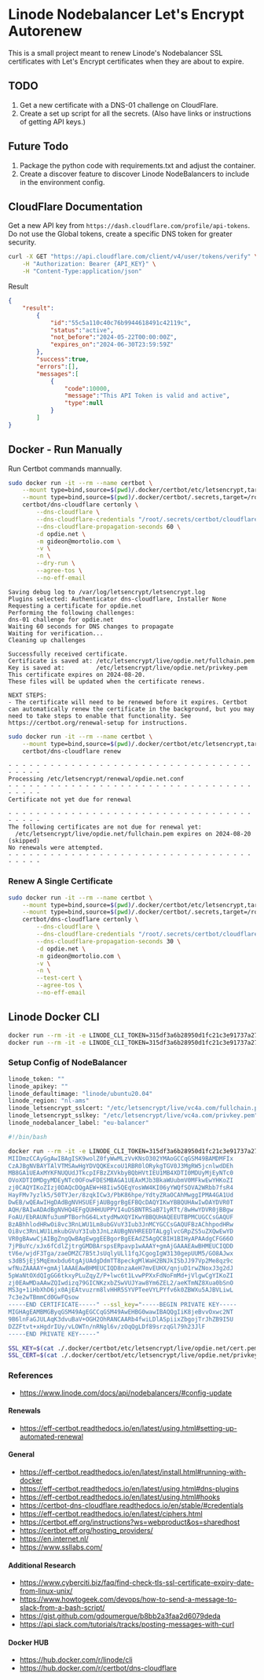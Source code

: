 # Linode Nodebalancer Let's Encrypt Autorenew

This is a small project meant to renew Linode's Nodebalancer SSL certificates with Let's Encrypt certificates when they are about to expire.

## TODO
1. Get a new certificate with a DNS-01 challenge on CloudFlare.
2. Create a set up script for all the secrets. (Also have links or instructions of getting API keys.)

## Future Todo
1. Package the python code with requirements.txt and adjust the container.
2. Create a discover feature to discover Linode NodeBalancers to include in the environment config.

## CloudFlare Documentation

Get a new API key from `https://dash.cloudflare.com/profile/api-tokens`. 
Do not use the Global tokens, create a specific DNS token for greater security.

```bash
curl -X GET "https://api.cloudflare.com/client/v4/user/tokens/verify" \
    -H "Authorization: Bearer {API_KEY}" \
    -H "Content-Type:application/json"
```
Result

```json
{
    "result":
        {
            "id":"55c5a110c40c76b9944618491c42119c",
            "status":"active",
            "not_before":"2024-05-22T00:00:00Z",
            "expires_on":"2024-06-30T23:59:59Z"
        },
        "success":true,
        "errors":[],
        "messages":[
            {
                "code":10000,
                "message":"This API Token is valid and active",
                "type":null
            }
        ]
}
```

## Docker - Run Manually

Run Certbot commands mannually.

```bash
sudo docker run -it --rm --name certbot \
    --mount type=bind,source=$(pwd)/.docker/certbot/etc/letsencrypt,target=/etc/letsencrypt \
    --mount type=bind,source=$(pwd)/.docker/certbot/.secrets,target=/root/.secrets/certbot,readonly \
    certbot/dns-cloudflare certonly \
        --dns-cloudflare \
        --dns-cloudflare-credentials "/root/.secrets/certbot/cloudflare.ini" \
        --dns-cloudflare-propagation-seconds 60 \
        -d opdie.net \
        -m gideon@mortolio.com \
        -v \
        -n \
        --dry-run \
        --agree-tos \
        --no-eff-email
```

```text
Saving debug log to /var/log/letsencrypt/letsencrypt.log
Plugins selected: Authenticator dns-cloudflare, Installer None
Requesting a certificate for opdie.net
Performing the following challenges:
dns-01 challenge for opdie.net
Waiting 60 seconds for DNS changes to propagate
Waiting for verification...
Cleaning up challenges

Successfully received certificate.
Certificate is saved at: /etc/letsencrypt/live/opdie.net/fullchain.pem
Key is saved at:         /etc/letsencrypt/live/opdie.net/privkey.pem
This certificate expires on 2024-08-20.
These files will be updated when the certificate renews.

NEXT STEPS:
- The certificate will need to be renewed before it expires. Certbot can automatically renew the certificate in the background, but you may need to take steps to enable that functionality. See https://certbot.org/renewal-setup for instructions.
```

```bash
sudo docker run -it --rm --name certbot \
    --mount type=bind,source=$(pwd)/.docker/certbot/etc/letsencrypt,target=/etc/letsencrypt \
    certbot/dns-cloudflare renew
```
```text
- - - - - - - - - - - - - - - - - - - - - - - - - - - - - - - - - - - - - - - -
Processing /etc/letsencrypt/renewal/opdie.net.conf
- - - - - - - - - - - - - - - - - - - - - - - - - - - - - - - - - - - - - - - -
Certificate not yet due for renewal

- - - - - - - - - - - - - - - - - - - - - - - - - - - - - - - - - - - - - - - -
The following certificates are not due for renewal yet:
  /etc/letsencrypt/live/opdie.net/fullchain.pem expires on 2024-08-20 (skipped)
No renewals were attempted.
- - - - - - - - - - - - - - - - - - - - - - - - - - - - - - - - - - - - - - - -
```

### Renew A Single Certificate

```bash
sudo docker run -it --rm --name certbot \
    --mount type=bind,source=$(pwd)/.docker/certbot/etc/letsencrypt,target=/etc/letsencrypt \
    --mount type=bind,source=$(pwd)/.docker/certbot/.secrets,target=/root/.secrets/certbot,readonly \
    certbot/dns-cloudflare certonly \
        --dns-cloudflare \
        --dns-cloudflare-credentials "/root/.secrets/certbot/cloudflare.ini" \
        --dns-cloudflare-propagation-seconds 30 \
        -d opdie.net \
        -m gideon@mortolio.com \
        -v \
        -n \
        --test-cert \
        --agree-tos \
        --no-eff-email
```

## Linode Docker CLI

```bash
docker run --rm -it -e LINODE_CLI_TOKEN=315df3a6b28950d1fc21c3e91737a27f7bb69a0cf67b0b3bb5fa1b866b1d9dfd linode/cli:latest nodebalancers list
docker run --rm -it -e LINODE_CLI_TOKEN=315df3a6b28950d1fc21c3e91737a27f7bb69a0cf67b0b3bb5fa1b866b1d9dfd linode/cli:latest nodebalancers configs-list 679366
```

### Setup Config of NodeBalancer

```bash
linode_token: ""
linode_apikey: ""
linode_defaultimage: "linode/ubuntu20.04"
linode_region: "nl-ams"
linode_letsencrypt_sslcert: "/etc/letsencrypt/live/vc4a.com/fullchain.pem"
linode_letsencrypt_sslkey: "/etc/letsencrypt/live/vc4a.com/privkey.pem"
linode_nodebalancer_label: "eu-balancer"
```

```bash
#!/bin/bash

docker run --rm -it -e LINODE_CLI_TOKEN=315df3a6b28950d1fc21c3e91737a27f7bb69a0cf67b0b3bb5fa1b866b1d9dfd linode/cli:latest nodebalancers config-update 679366 1105491 --ssl_cert="-----BEGIN CERTIFICATE-----
MIIDmzCCAyGgAwIBAgISK9wolZ0fyWwMLzVvKNsO302YMAoGCCqGSM49BAMDMFIx
CzAJBgNVBAYTAlVTMSAwHgYDVQQKExcoU1RBR0lORykgTGV0J3MgRW5jcnlwdDEh
MB8GA1UEAxMYKFNUQUdJTkcpIFBzZXVkbyBQbHVtIEU1MB4XDTI0MDUyMjEyNTc0
OVoXDTI0MDgyMDEyNTc0OFowFDESMBAGA1UEAxMJb3BkaWUubmV0MFkwEwYHKoZI
zj0CAQYIKoZIzj0DAQcDQgAEW+H8Iiw5QEqYosWW4KI06yYWQfSOVA2WRbb7fsR4
HayFMv7yzlk5/50TYJer/8zqkICw3/PbK86hpe/YdtyZRaOCAhMwggIPMA4GA1Ud
DwEB/wQEAwIHgDAdBgNVHSUEFjAUBggrBgEFBQcDAQYIKwYBBQUHAwIwDAYDVR0T
AQH/BAIwADAdBgNVHQ4EFgQUHHUUPPVI4uDSBNTRSaB71yRTt/8wHwYDVR0jBBgw
FoAU/EbRAUNfu3umPTBorhG64LxtydMwXQYIKwYBBQUHAQEEUTBPMCUGCCsGAQUF
BzABhhlodHRwOi8vc3RnLWU1Lm8ubGVuY3Iub3JnMCYGCCsGAQUFBzAChhpodHRw
Oi8vc3RnLWU1LmkubGVuY3Iub3JnLzAUBgNVHREEDTALgglvcGRpZS5uZXQwEwYD
VR0gBAwwCjAIBgZngQwBAgEwggEEBgorBgEEAdZ5AgQCBIH1BIHyAPAAdgCFG66O
7jPBuYc/xJx6fCdlZjtrgGMDBArspsERpavp1wAAAY+gmAjGAAAEAwBHMEUCIQDD
tV6e/wjdF3Tga/zaeDMZC7B5tJsUqlyULl1fqJCgogIgW3130gepUUM5/GO8AJwx
s3dB5jEj5MqEmxbdu6tgAjUAdgDdmTT8peckgMlWaH2BNJkISbJJ97Vp2Me8qz9c
wfNuZAAAAY+gmAjlAAAEAwBHMEUCIQD8nzaAeH7mvEUHX/qnjuD1rwZNoxJ3g2dJ
5pWaNtOXdQIgGG6tkxyPLuZqyZ/P+lwc6t1LvwPPXxFdNoFmMd+jVlgwCgYIKoZI
zj0EAwMDaAAwZQIwdizq79GICNKzxbZSwVUJYaw8Ym6ZEL2/aeKTmNZ8Xua0bSnO
MS3g+1iHbXhD6jx0AjEAtvuzrm8lvHHR5SYVPTeeVYLPYfv6k0ZBWXu5AJBVLiwL
7c3e2wTBmmCd0GwFQsow
-----END CERTIFICATE-----" --ssl_key="-----BEGIN PRIVATE KEY-----
MIGHAgEAMBMGByqGSM49AgEGCCqGSM49AwEHBG0wawIBAQQgIiK8jeBvvOxwc2NT
9B6lnFaGJULAqK3dvuBaV+OGH2OhRANCAARb4fwiLDlASpiixZbgojTrJhZB9I5U
DZZFtvt+xHgdrIUy/vLOWTn/nRNgl6v/zOqQgLDf89srzqGl79h23JlF
-----END PRIVATE KEY-----"
```

```bash
SSL_KEY=$(cat ./.docker/certbot/etc/letsencrypt/live/opdie.net/cert.pem)
SSL_CERT=$(cat ./.docker/certbot/etc/letsencrypt/live/opdie.net/privkey.pem)
```

### References

- https://www.linode.com/docs/api/nodebalancers/#config-update

#### Renewals
- https://eff-certbot.readthedocs.io/en/latest/using.html#setting-up-automated-renewal

#### General 
- https://eff-certbot.readthedocs.io/en/latest/install.html#running-with-docker
- https://eff-certbot.readthedocs.io/en/latest/using.html#dns-plugins
- https://eff-certbot.readthedocs.io/en/latest/using.html#hooks
- https://certbot-dns-cloudflare.readthedocs.io/en/stable/#credentials
- https://eff-certbot.readthedocs.io/en/latest/ciphers.html
- https://certbot.eff.org/instructions?ws=webproduct&os=sharedhost
- https://certbot.eff.org/hosting_providers/
- https://en.internet.nl/
- https://www.ssllabs.com/

#### Additional Research
- https://www.cyberciti.biz/faq/find-check-tls-ssl-certificate-expiry-date-from-linux-unix/
- https://www.howtogeek.com/devops/how-to-send-a-message-to-slack-from-a-bash-script/
- https://gist.github.com/gdoumergue/b8bb2a3faa2d6079deda
- https://api.slack.com/tutorials/tracks/posting-messages-with-curl

#### Docker HUB
- https://hub.docker.com/r/linode/cli
- https://hub.docker.com/r/certbot/dns-cloudflare